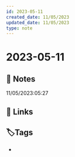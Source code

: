 ```yaml
---
id: 2023-05-11
created_date: 11/05/2023
updated_date: 11/05/2023
type: note
---
```


# 2023-05-11

## 📝 Notes

11/05/2023:05:27


## 🔗 Links

## **🏷️Tags**

- 
